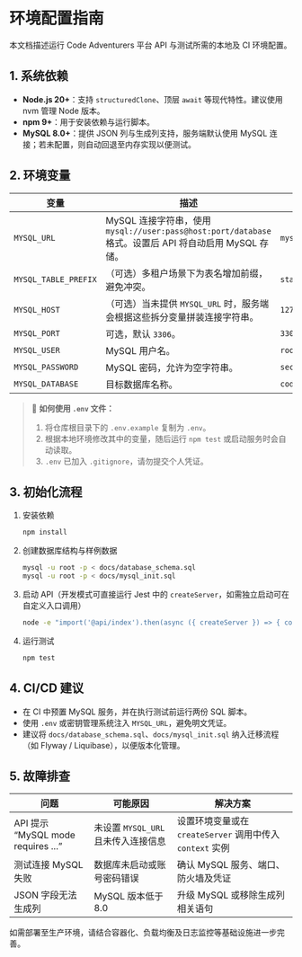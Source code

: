 # 环境配置指南

本文档描述运行 Code Adventurers 平台 API 与测试所需的本地及 CI 环境配置。

## 1. 系统依赖

- **Node.js 20+**：支持 `structuredClone`、顶层 `await` 等现代特性。建议使用 nvm 管理 Node 版本。
- **npm 9+**：用于安装依赖与运行脚本。
- **MySQL 8.0+**：提供 JSON 列与生成列支持，服务端默认使用 MySQL 连接；若未配置，则自动回退至内存实现以便测试。

## 2. 环境变量

| 变量 | 描述 | 示例 |
| --- | --- | --- |
| `MYSQL_URL` | MySQL 连接字符串，使用 `mysql://user:pass@host:port/database` 格式。设置后 API 将自动启用 MySQL 存储。 | `mysql://root:secret@127.0.0.1:3306/code_adventurers` |
| `MYSQL_TABLE_PREFIX` | （可选）多租户场景下为表名增加前缀，避免冲突。 | `staging_` |
| `MYSQL_HOST` | （可选）当未提供 `MYSQL_URL` 时，服务端会根据这些拆分变量拼装连接字符串。 | `127.0.0.1` |
| `MYSQL_PORT` | 可选，默认 `3306`。 | `3306` |
| `MYSQL_USER` | MySQL 用户名。 | `root` |
| `MYSQL_PASSWORD` | MySQL 密码，允许为空字符串。 | `secret` |
| `MYSQL_DATABASE` | 目标数据库名称。 | `code_adventurers` |

> 📝 **如何使用 `.env` 文件：**
> 1. 将仓库根目录下的 `.env.example` 复制为 `.env`。
> 2. 根据本地环境修改其中的变量，随后运行 `npm test` 或启动服务时会自动读取。
> 3. `.env` 已加入 `.gitignore`，请勿提交个人凭证。

## 3. 初始化流程

1. 安装依赖
   ```bash
   npm install
   ```
2. 创建数据库结构与样例数据
   ```bash
   mysql -u root -p < docs/database_schema.sql
   mysql -u root -p < docs/mysql_init.sql
   ```
3. 启动 API（开发模式可直接运行 Jest 中的 `createServer`，如需独立启动可在自定义入口调用）
   ```bash
   node -e "import('@api/index').then(async ({ createServer }) => { const { app } = await createServer(); app.listen(3000); });"
   ```
4. 运行测试
   ```bash
   npm test
   ```

## 4. CI/CD 建议

- 在 CI 中预置 MySQL 服务，并在执行测试前运行两份 SQL 脚本。
- 使用 `.env` 或密钥管理系统注入 `MYSQL_URL`，避免明文凭证。
- 建议将 `docs/database_schema.sql`、`docs/mysql_init.sql` 纳入迁移流程（如 Flyway / Liquibase），以便版本化管理。

## 5. 故障排查

| 问题 | 可能原因 | 解决方案 |
| --- | --- | --- |
| API 提示 “MySQL mode requires ...” | 未设置 `MYSQL_URL` 且未传入连接信息 | 设置环境变量或在 `createServer` 调用中传入 `context` 实例 |
| 测试连接 MySQL 失败 | 数据库未启动或账号密码错误 | 确认 MySQL 服务、端口、防火墙及凭证 |
| JSON 字段无法生成列 | MySQL 版本低于 8.0 | 升级 MySQL 或移除生成列相关语句 |

如需部署至生产环境，请结合容器化、负载均衡及日志监控等基础设施进一步完善。
